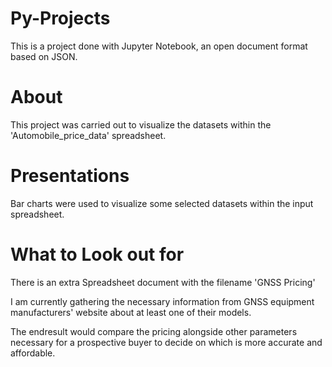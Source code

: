 # Py-Projects

This is a project done with Jupyter Notebook, an open document format based on JSON.



# About

This project was carried out to visualize the datasets within the 'Automobile_price_data' spreadsheet.


# Presentations
Bar charts were used to visualize some selected datasets within the input spreadsheet.


# What to Look out for

There is an extra Spreadsheet document with the filename 'GNSS Pricing'

I am currently gathering the necessary information from GNSS equipment manufacturers' website about at least one of their models.

The endresult would compare the pricing alongside other parameters necessary for a prospective buyer to decide on which is more accurate and affordable.
